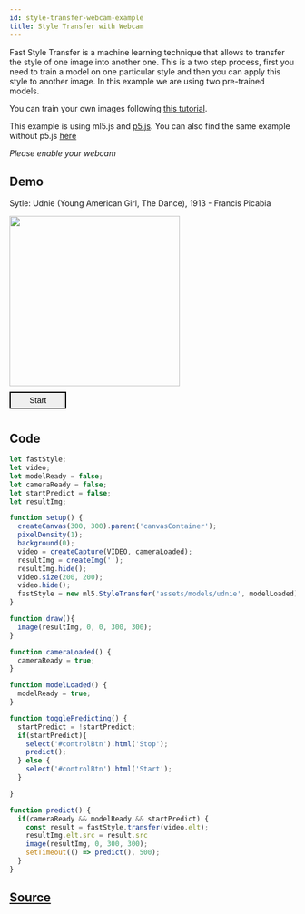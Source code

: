 ```yaml
---
id: style-transfer-webcam-example
title: Style Transfer with Webcam
---
```


Fast Style Transfer is a machine learning technique that allows to transfer the style of one image into another one. This is a two step process, first you need to train a model on one particular style and then you can apply this style to another image. In this example we are using two pre-trained models.

You can train your own images following [this tutorial](#). 

This example is using ml5.js and [p5.js](https://p5js.org/). You can also find the same example without p5.js [here](https://github.com/ml5js/ml5-examples)

*Please enable your webcam*

## Demo

<div class="example">
  <style>
    .example img {
      width: 300px;
      height: 300px;
    }
    .example button {
      width: 100px;
      height: 30px;
      font-size: 14px;
      border: solid 2px;
      margin: 10px 0;
      cursor: pointer;
    }
    .example button:hover {
      color: white;
      background: #333;
    }
    #canvasContainer{
      display: inline;
    }
  </style>
  <p>Sytle: Udnie (Young American Girl, The Dance), 1913 - Francis Picabia</p>
  <img src="assets/img/udnie.jpg" />
  <div id="canvasContainer"></div>
  <br/>
  <button onClick="togglePredicting()" id="controlBtn">Start</button>
</div>

<script src="assets/scripts/example-style-transfer-webcam.js"></script>

## Code

```javascript
let fastStyle;
let video;
let modelReady = false;
let cameraReady = false;
let startPredict = false;
let resultImg;

function setup() {
  createCanvas(300, 300).parent('canvasContainer');
  pixelDensity(1);
  background(0);
  video = createCapture(VIDEO, cameraLoaded);
  resultImg = createImg('');
  resultImg.hide();
  video.size(200, 200);
  video.hide();
  fastStyle = new ml5.StyleTransfer('assets/models/udnie', modelLoaded);
}

function draw(){
  image(resultImg, 0, 0, 300, 300);
}

function cameraLoaded() {
  cameraReady = true;
}

function modelLoaded() {
  modelReady = true;
}

function togglePredicting() {
  startPredict = !startPredict;
  if(startPredict){
    select('#controlBtn').html('Stop');
    predict();
  } else {
    select('#controlBtn').html('Start');
  }

}

function predict() {
  if(cameraReady && modelReady && startPredict) {
    const result = fastStyle.transfer(video.elt);
    resultImg.elt.src = result.src
    image(resultImg, 0, 300, 300);
    setTimeout(() => predict(), 500);
  }
}


```

## [Source](https://github.com/ITPNYU/ml5/tree/master/examples/fast_style_transfer_mirror)

